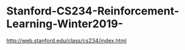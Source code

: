 # Stanford-CS234-Reinforcement-Learning-Winter2019-


http://web.stanford.edu/class/cs234/index.html
